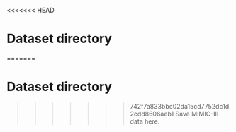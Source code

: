 <<<<<<< HEAD
# Dataset directory

=======
# Dataset directory

>>>>>>> 742f7a833bbc02da15cd7752dc1d2cdd8606aeb1
Save MIMIC-III data here.
